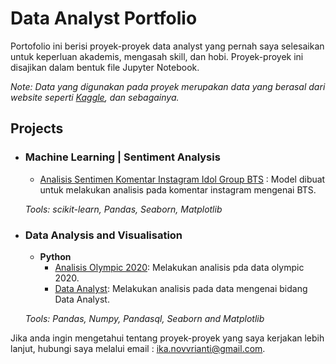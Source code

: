 # Data Analyst Portfolio
Portofolio ini berisi proyek-proyek data analyst yang pernah saya selesaikan untuk keperluan akademis, mengasah skill, dan hobi. 
Proyek-proyek ini disajikan dalam bentuk file Jupyter Notebook.


_Note: Data yang digunakan pada proyek merupakan data yang berasal dari website seperti [Kaggle](http://kaggle.com), dan sebagainya._

## Projects

- ### Machine Learning | Sentiment Analysis 

	- [Analisis Sentimen Komentar Instagram Idol Group BTS](https://github.com/ikanovrianti) : Model dibuat untuk melakukan analisis pada komentar instagram mengenai BTS.

	_Tools: scikit-learn, Pandas, Seaborn, Matplotlib_ 

- ### Data Analysis and Visualisation
	- __Python__
		- [Analisis Olympic 2020](https://github.com/ikanovrianti/Data-Analyst-Portfolio/tree/main/Olympics%202020): Melakukan analisis pda data olympic 2020.
		- [Data Analyst](https://github.com/ikanovrianti/Data-Analyst-Portfolio/blob/main/DA/DA.ipynb): Melakukan analisis pada data mengenai bidang Data Analyst.
		
	_Tools: Pandas, Numpy, Pandasql, Seaborn and Matplotlib_

Jika anda ingin mengetahui tentang proyek-proyek yang saya kerjakan lebih lanjut, hubungi saya melalui email : ika.novvrianti@gmail.com. 
   
